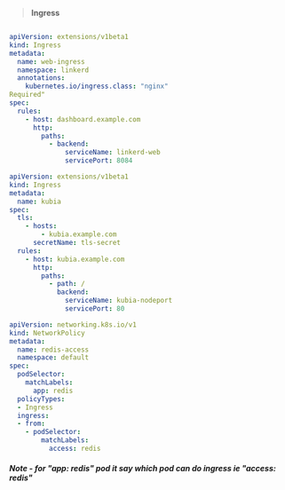 > **Ingress**
```bash
```

```yaml
apiVersion: extensions/v1beta1
kind: Ingress
metadata:
  name: web-ingress
  namespace: linkerd
  annotations:
    kubernetes.io/ingress.class: "nginx"
Required"
spec:
  rules:
    - host: dashboard.example.com
      http:
        paths:
          - backend:
              serviceName: linkerd-web
              servicePort: 8084

````


```yaml
apiVersion: extensions/v1beta1
kind: Ingress
metadata:
  name: kubia
spec:
  tls:
    - hosts:
        - kubia.example.com
      secretName: tls-secret
  rules:
    - host: kubia.example.com
      http:
        paths:
          - path: /
            backend:
              serviceName: kubia-nodeport
              servicePort: 80

````

```yaml
apiVersion: networking.k8s.io/v1
kind: NetworkPolicy
metadata:
  name: redis-access
  namespace: default
spec:
  podSelector:
    matchLabels:
      app: redis
  policyTypes:
  - Ingress
  ingress:
  - from:
    - podSelector:
        matchLabels:
          access: redis
````
##### Note - for "app: redis" pod it say which pod can do ingress ie "access: redis"

```yaml

````

```yaml

````

```yaml

````


```text
```
